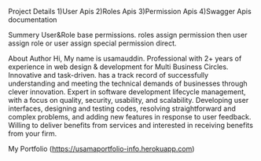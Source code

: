 Project Details
1)User Apis
2)Roles Apis
3)Permission Apis
4)Swagger Apis documentation

Summery
User&Role base permissions. roles assign permission then user assign role or user assign special permission direct.


About Author
Hi,
My name is usamauddin.
Professional with 2+ years of experience in web design & development for Multi Business Circles. Innovative and task-driven. has a track record of successfully understanding and meeting the technical demands of businesses through clever innovation. Expert in software development lifecycle management, with a focus on quality, security, usability, and scalability. Developing user interfaces, designing and testing codes, resolving straightforward and complex problems, and adding new features in response to user feedback. Willing to deliver benefits from services and interested in receiving benefits from your firm.

My Portfolio (https://usamaportfolio-info.herokuapp.com)